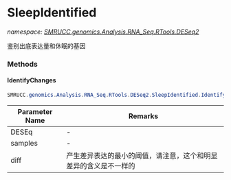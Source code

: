 ﻿# SleepIdentified
_namespace: [SMRUCC.genomics.Analysis.RNA_Seq.RTools.DESeq2](./index.md)_

鉴别出底表达量和休眠的基因



### Methods

#### IdentifyChanges
```csharp
SMRUCC.genomics.Analysis.RNA_Seq.RTools.DESeq2.SleepIdentified.IdentifyChanges(System.Collections.Generic.IEnumerable{SMRUCC.genomics.Analysis.RNA_Seq.RTools.DESeq2.ResultData},System.Collections.Generic.IEnumerable{SMRUCC.genomics.Analysis.RNA_Seq.RTools.DESeq2.SampleTable},System.Double,System.Int32)
```


|Parameter Name|Remarks|
|--------------|-------|
|DESEq|-|
|samples|-|
|diff|产生差异表达的最小的阈值，请注意，这个和明显差异的含义是不一样的|



